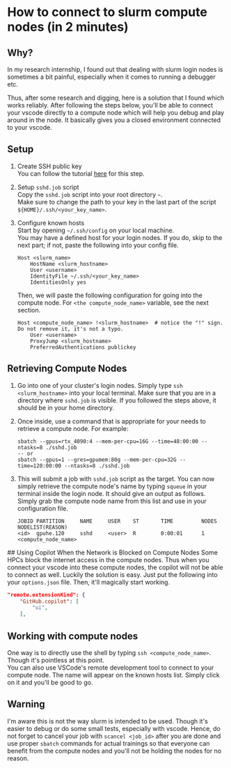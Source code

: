 # How to connect to slurm compute nodes (in 2 minutes)

## Why?
In my research internship, I found out that dealing with slurm login nodes is sometimes a bit painful, especially when it comes to running a debugger etc. 

Thus, after some research and digging, here is a solution that I found which works reliably.
After following the steps below, you'll be able to connect your vscode directly to a compute node which will help you debug and play around in the node. It basically gives you a closed environment connected to your vscode.

## Setup

1. Create SSH public key <br>
    You can follow the tutorial [here](https://www.digitalocean.com/community/tutorials/how-to-configure-ssh-key-based-authentication-on-a-linux-server) for this step.

2. Setup `sshd.job` script <br>
    Copy the `sshd.job` script into your root directory `~`. <br>
    Make sure to change the path to your key in the last part of the script `${HOME}/.ssh/<your_key_name>`.

3. Configure known hosts <br>
    Start by opening `~/.ssh/config` on your local machine. <br>
    You may have a defined host for your login nodes. If you do, skip to the next part; if not, paste the following into your config file. <br>
    ```
    Host <slurm_name>
        HostName <slurm_hostname>
        User <username>
        IdentityFile ~/.ssh/<your_key_name>
        IdentitiesOnly yes
    ```
    Then, we will paste the following configuration for going into the compute node. For `<the compute_node_name>` variable, see the next section.
    ```
    Host <compute_node_name> !<slurm_hostname>  # notice the "!" sign. Do not remove it, it's not a typo.
        User <username>
        ProxyJump <slurm_hostname>
        PreferredAuthentications publickey
    ```
    
## Retrieving Compute Nodes

1. Go into one of your cluster's login nodes. Simply type `ssh <slurm_hostname>` into your local terminal. Make sure that you are in a directory where `sshd.job` is visible. If you followed the steps above, it should be in your home directory.

2. Once inside, use a command that is appropriate for your needs to retrieve a compute node. For example:
    ```
    sbatch --gpus=rtx_4090:4 --mem-per-cpu=16G --time=48:00:00 --ntasks=8 ./sshd.job
    -- or
    sbatch --gpus=1 --gres=gpumem:80g --mem-per-cpu=32G --time=120:00:00 --ntasks=8 ./sshd.job
    ```

3. This will submit a job with `sshd.job` script as the target. You can now simply retrieve the compute node's name by typing `squeue` in your terminal inside the login node. It should give an output as follows. Simply grab the compute node name from this list and use in your configuration file.
    ```
    JOBID PARTITION     NAME     USER    ST       TIME         NODES NODELIST(REASON)
    <id>  gpuhe.120     sshd     <user>  R        0:00:01      1     <compute_node_name>
    ```

## Using Copilot When the Network is Blocked on Compute Nodes
Some HPCs block the internet access in the compute nodes. Thus when you connect your vscode into these compute nodes, the copilot will not be able to connect as well. Luckily the solution is easy. Just put the following into your `options.json` file. Then, it'll magically start working.
```json
"remote.extensionKind": {
    "GitHub.copilot": [
        "ui",
    ],
```

## Working with compute nodes
One way is to directly use the shell by typing `ssh <compute_node_name>`. Though it's pointless at this point. <br>
You can also use VSCode's remote development tool to connect to your compute node. The name will appear on the known hosts list. Simply click on it and you'll be good to go.

## Warning
I'm aware this is not the way slurm is intended to be used. Though it's easier to debug or do some small tests, especially with vscode. Hence, do not forget to cancel your job with `scancel <job_id>` after you are done and use proper `sbatch` commands for actual trainings so that everyone can benefit from the compute nodes and you'll not be holding the nodes for no reason.
